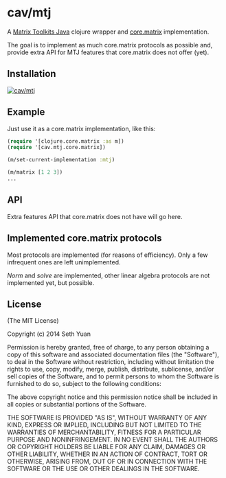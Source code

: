# cav/mtj

A [Matrix Toolkits Java](https://github.com/fommil/matrix-toolkits-java) clojure wrapper and [core.matrix](https://github.com/mikera/core.matrix) implementation.

The goal is to implement as much core.matrix protocols as possible and, provide extra API for MTJ features that core.matrix does not offer (yet).

## Installation

[![cav/mtj](http://clojars.org/cav/mtj/latest-version.svg)](http://clojars.org/cav/mtj)

## Example

Just use it as a core.matrix implementation, like this:

```clojure
(require '[clojure.core.matrix :as m])
(require '[cav.mtj.core.matrix])

(m/set-current-implementation :mtj)

(m/matrix [1 2 3])
...
```

## API

Extra features API that core.matrix does not have will go here.

## Implemented core.matrix protocols

Most protocols are implemented (for reasons of efficiency). Only a few infrequent ones are left unimplemented.

*Norm* and *solve* are implemented, other linear algebra protocols are not implemented yet, but possible.

## License

(The MIT License)

Copyright (c) 2014 Seth Yuan

Permission is hereby granted, free of charge, to any person obtaining a copy
of this software and associated documentation files (the "Software"), to deal
in the Software without restriction, including without limitation the rights
to use, copy, modify, merge, publish, distribute, sublicense, and/or sell
copies of the Software, and to permit persons to whom the Software is
furnished to do so, subject to the following conditions:

The above copyright notice and this permission notice shall be included in
all copies or substantial portions of the Software.

THE SOFTWARE IS PROVIDED "AS IS", WITHOUT WARRANTY OF ANY KIND, EXPRESS OR
IMPLIED, INCLUDING BUT NOT LIMITED TO THE WARRANTIES OF MERCHANTABILITY,
FITNESS FOR A PARTICULAR PURPOSE AND NONINFRINGEMENT. IN NO EVENT SHALL THE
AUTHORS OR COPYRIGHT HOLDERS BE LIABLE FOR ANY CLAIM, DAMAGES OR OTHER
LIABILITY, WHETHER IN AN ACTION OF CONTRACT, TORT OR OTHERWISE, ARISING FROM,
OUT OF OR IN CONNECTION WITH THE SOFTWARE OR THE USE OR OTHER DEALINGS IN
THE SOFTWARE.
